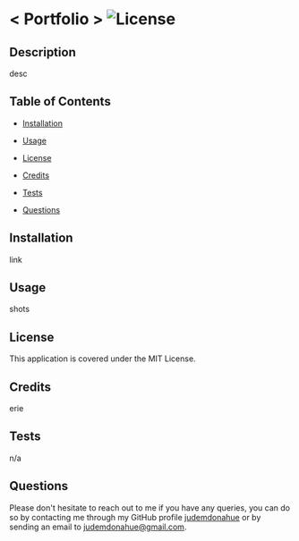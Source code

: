 # < Portfolio > ![License](https://img.shields.io/static/v1?label=license&message=MIT&color=yellowgreen) 


## Description
desc

## Table of Contents

- [Installation](#Installation)

- [Usage](#Usage)

- [License](#License)

- [Credits](#Credits)

- [Tests](#Tests)

- [Questions](#Questions)

## Installation
link

## Usage
shots

## License
This application is covered under the MIT License.

## Credits
erie

## Tests
n/a

## Questions
Please don't hesitate to reach out to me if you have any queries, you can do so by contacting me through my GitHub profile [judemdonahue](https://github.com/judemdonahue) or by sending an email to judemdonahue@gmail.com.

